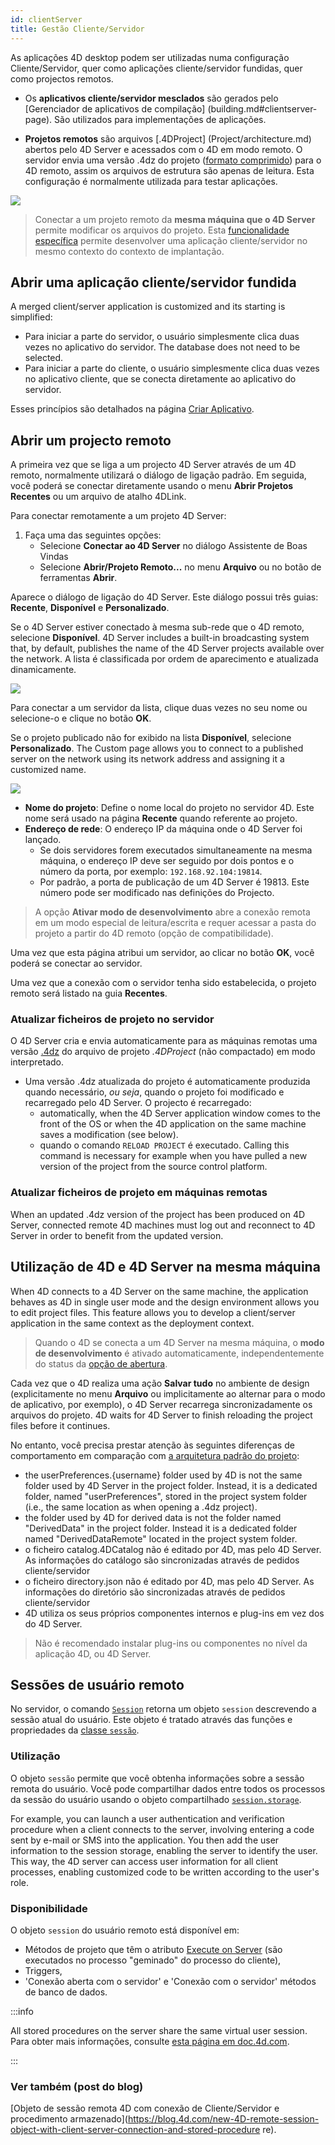 ```yaml
---
id: clientServer
title: Gestão Cliente/Servidor
---
```


As aplicações 4D desktop podem ser utilizadas numa configuração Cliente/Servidor, quer como aplicações cliente/servidor fundidas, quer como projectos remotos.

- Os **aplicativos cliente/servidor mesclados** são gerados pelo [Gerenciador de aplicativos de compilação] (building.md#clientserver-page). São utilizados para implementações de aplicações.

- **Projetos remotos** são arquivos [.4DProject] (Project/architecture.md) abertos pelo 4D Server e acessados com o 4D em modo remoto. O servidor envia uma versão .4dz do projeto ([formato comprimido](building.md#build-compiled-structure)) para o 4D remoto, assim os arquivos de estrutura são apenas de leitura. Esta configuração é normalmente utilizada para testar aplicações.

![](../assets/en/getStart/localremote.png)

> Conectar a um projeto remoto da **mesma máquina que o 4D Server** permite modificar os arquivos do projeto. Esta [funcionalidade específica](#using-4d-and-4d-server-on-the-same-machine) permite desenvolver uma aplicação cliente/servidor no mesmo contexto do contexto de implantação.

## Abrir uma aplicação cliente/servidor fundida

A merged client/server application is customized and its starting is simplified:

- Para iniciar a parte do servidor, o usuário simplesmente clica duas vezes no aplicativo do servidor. The database does not need to be selected.
- Para iniciar a parte do cliente, o usuário simplesmente clica duas vezes no aplicativo cliente, que se conecta diretamente ao aplicativo do servidor.

Esses princípios são detalhados na página [Criar Aplicativo](building.md#what-is-a-clientserver-application).

## Abrir um projecto remoto

A primeira vez que se liga a um projecto 4D Server através de um 4D remoto, normalmente utilizará o diálogo de ligação padrão. Em seguida, você poderá se conectar diretamente usando o menu **Abrir Projetos Recentes** ou um arquivo de atalho 4DLink.

Para conectar remotamente a um projeto 4D Server:

1. Faça uma das seguintes opções:
   - Selecione **Conectar ao 4D Server** no diálogo Assistente de Boas Vindas
   - Selecione **Abrir/Projeto Remoto...** no menu **Arquivo** ou no botão de ferramentas **Abrir**.

Aparece o diálogo de ligação do 4D Server. Este diálogo possui três guias: **Recente**, **Disponível** e **Personalizado**.

Se o 4D Server estiver conectado à mesma sub-rede que o 4D remoto, selecione **Disponível**. 4D Server includes a built-in broadcasting system that, by default, publishes the name of the 4D Server projects available over the network. A lista é classificada por ordem de aparecimento e atualizada dinamicamente.

![](../assets/en/getStart/serverConnect.png)

Para conectar a um servidor da lista, clique duas vezes no seu nome ou selecione-o e clique no botão **OK**.

Se o projeto publicado não for exibido na lista **Disponível**, selecione **Personalizado**. The Custom page allows you to connect to a published server on the network using its network address and assigning it a customized name.

![](../assets/en/Desktop/serverConnect2.png)

- **Nome do projeto**: Define o nome local do projeto no servidor 4D. Este nome será usado na página **Recente** quando referente ao projeto.
- **Endereço de rede**: O endereço IP da máquina onde o 4D Server foi lançado.
  - Se dois servidores forem executados simultaneamente na mesma máquina, o endereço IP deve ser seguido por dois pontos e o número da porta, por exemplo: `192.168.92.104:19814`.
  - Por padrão, a porta de publicação de um 4D Server é 19813. Este número pode ser modificado nas definições do Projecto.

> A opção **Ativar modo de desenvolvimento** abre a conexão remota em um modo especial de leitura/escrita e requer acessar a pasta do projeto a partir do 4D remoto (opção de compatibilidade).

Uma vez que esta página atribui um servidor, ao clicar no botão **OK**, você poderá se conectar ao servidor.

Uma vez que a conexão com o servidor tenha sido estabelecida, o projeto remoto será listado na guia **Recentes**.

### Atualizar ficheiros de projeto no servidor

O 4D Server cria e envia automaticamente para as máquinas remotas uma versão [.4dz](building.md#build-compiled-structure) do arquivo de projeto _.4DProject_ (não compactado) em modo interpretado.

- Uma versão .4dz atualizada do projeto é automaticamente produzida quando necessário, _ou seja_, quando o projeto foi modificado e recarregado pelo 4D Server. O projecto é recarregado:
  - automatically, when the 4D Server application window comes to the front of the OS or when the 4D application on the same machine saves a modification (see below).
  - quando o comando `RELOAD PROJECT` é executado. Calling this command is necessary for example when you have pulled a new version of the project from the source control platform.

### Atualizar ficheiros de projeto em máquinas remotas

When an updated .4dz version of the project has been produced on 4D Server, connected remote 4D machines must log out and reconnect to 4D Server in order to benefit from the updated version.

## Utilização de 4D e 4D Server na mesma máquina

When 4D connects to a 4D Server on the same machine, the application behaves as 4D in single user mode and the design environment allows you to edit project files. This feature allows you to develop a client/server application in the same context as the deployment context.

> Quando o 4D se conecta a um 4D Server na mesma máquina, o **modo de desenvolvimento** é ativado automaticamente, independentemente do status da [opção de abertura](#opening-a-remote-project).

Cada vez que o 4D realiza uma ação **Salvar tudo** no ambiente de design (explicitamente no menu **Arquivo** ou implicitamente ao alternar para o modo de aplicativo, por exemplo), o 4D Server recarrega sincronizadamente os arquivos do projeto. 4D waits for 4D Server to finish reloading the project files before it continues.

No entanto, você precisa prestar atenção às seguintes diferenças de comportamento em comparação com [a arquitetura padrão do projeto](Project/architecture.md):

- the userPreferences.\{username\} folder used by 4D is not the same folder used by 4D Server in the project folder. Instead, it is a dedicated folder, named "userPreferences", stored in the project system folder (i.e., the same location as when opening a .4dz project).
- the folder used by 4D for derived data is not the folder named "DerivedData" in the project folder. Instead it is a dedicated folder named "DerivedDataRemote" located in the project system folder.
- o ficheiro catalog.4DCatalog não é editado por 4D, mas pelo 4D Server. As informações do catálogo são sincronizadas através de pedidos cliente/servidor
- o ficheiro directory.json não é editado por 4D, mas pelo 4D Server. As informações do diretório são sincronizadas através de pedidos cliente/servidor
- 4D utiliza os seus próprios componentes internos e plug-ins em vez dos do 4D Server.

> Não é recomendado instalar plug-ins ou componentes no nível da aplicação 4D, ou 4D Server.

## Sessões de usuário remoto

No servidor, o comando [`Session`](../API/SessionClass.md#session) retorna um objeto `session` descrevendo a sessão atual do usuário. Este objeto é tratado através das funções e propriedades da [classe `sessão`](../API/SessionClass.md).

### Utilização

O objeto `sessão` permite que você obtenha informações sobre a sessão remota do usuário. Você pode compartilhar dados entre todos os processos da sessão do usuário usando o objeto compartilhado [`session.storage`](../API/SessionClass.md#storage).

For example, you can launch a user authentication and verification procedure when a client connects to the server, involving entering a code sent by e-mail or SMS into the application. You then add the user information to the session storage, enabling the server to identify the user. This way, the 4D server can access user information for all client processes, enabling customized code to be written according to the user's role.

### Disponibilidade

O objeto `session` do usuário remoto está disponível em:

- Métodos de projeto que têm o atributo [Execute on Server](../Project/code-overview.md#execute-on-server) (são executados no processo "geminado" do processo do cliente),
- Triggers,
- 'Conexão aberta com o servidor' e 'Conexão com o servidor' métodos de banco de dados.

:::info

All stored procedures on the server share the same virtual user session. Para obter mais informações, consulte [esta página em doc.4d.com](https://doc.4d.com/4Dv20R5/4D/20-R5/4D-Server-and-the-4D-Language.300-6932726.en.html).

:::

### Ver também (post do blog)

[Objeto de sessão remota 4D com conexão de Cliente/Servidor e procedimento armazenado](https://blog.4d.com/new-4D-remote-session-object-with-client-server-connection-and-stored-procedure re).
